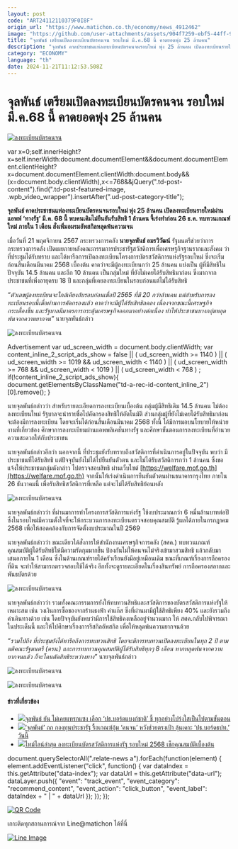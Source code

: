 ```yaml
---
layout: post
code: "ART24112110379F0I8F"
origin_url: "https://www.matichon.co.th/economy/news_4912462"
image: "https://github.com/user-attachments/assets/904f7259-ebf5-44ff-9337-eafc071ad50d"
title: "จุลพันธ์ เตรียมเปิดลงทะเบียนบัตรคนจน รอบใหม่ มี.ค.68 นี้ คาดยอดพุ่ง 25 ล้านคน"
description: "จุลพันธ์ คาดประชาชนแห่ลงทะเบียนบัตรคนจนรอบใหม่ พุ่ง 25 ล้านคน เปิดลงทะเบียนรายใหม่ผ่านแอพพ์ 'ทางรัฐ' มี.ค. 68 นี้ พบคนเดิมไม่ยืนยันรับสิทธิ 1 ล้านคน"
category: "ECONOMY"
language: "th"
date: 2024-11-21T11:12:53.508Z
---
```


# จุลพันธ์ เตรียมเปิดลงทะเบียนบัตรคนจน รอบใหม่ มี.ค.68 นี้ คาดยอดพุ่ง 25 ล้านคน

[![ลงทะเบียนบัตรคนจน](https://www.matichon.co.th/wp-content/uploads/2024/11/butkonjone1.jpg "butkonjone1")](https://www.matichon.co.th/wp-content/uploads/2024/11/butkonjone1.jpg)

var x=0;self.innerHeight?x=self.innerWidth:document.documentElement&&document.documentElement.clientHeight?x=document.documentElement.clientWidth:document.body&&(x=document.body.clientWidth),x<=768&&jQuery(".td-post-content").find(".td-post-featured-image, .wpb\_video\_wrapper").insertAfter(".ud-post-category-title");

**จุลพันธ์ คาดประชาชนแห่ลงทะเบียนบัตรคนจนรอบใหม่ พุ่ง 25 ล้านคน เปิดลงทะเบียนรายใหม่ผ่านแอพพ์ ‘ทางรัฐ’ มี.ค. 68 นี้ พบคนเดิมไม่ยืนยันรับสิทธิ 1 ล้านคน จี้เร่งทำก่อน 26 ธ.ค. ทบทวนเกณฑ์ใหม่ ภายใน 1 เดือน สั่งเพิ่มอมรมอัพสกิลหลุดพ้นความจน**

เมื่อวันที่ 21 พฤศจิกายน 2567 กระทรวงการคลัง **นายจุลพันธ์ อมรวิวัฒน์** รัฐมนตรีช่วยว่าการกระทรวงการคลัง เปิดเผยภายหลังคณะกรรมการประชารัฐสวัสดิการเพื่อเศรษฐกิจฐานรากและสังคม ว่า ที่ประชุมได้รับทราบ และได้หารือการเปิดลงทะเบียนโครงการบัตรสวัสดิการแห่งรัฐรอบใหม่ ซึ่งจะเริ่มก่อนสิ้นเดือนมีนาคม 2568 เบื้องต้น คาดว่าจะมีผู้ลงทะเบียนกว่า 25 ล้านคน แบ่งเป็น ผู้ที่มีสิทธิในปัจจุบัน 14.5 ล้านคน และอีก 10 ล้านคน เป็นกลุ่มใหม่ ที่ยังไม่เคยได้รับสิทธิมาก่อน ซึ่งมากจากประชาชนที่เพิ่งอายุครบ 18 ปี และกลุ่มที่เคยลงทะเบียนในรอบก่อนแต่ไม่ได้รับสิทธิ

_“ตัวเลขผู้ลงทะเบียนจะใกล้เคียงกับรอบก่อนเมื่อปี 2565 ที่มี 20 กว่าล้านคน แต่สำหรับการลงทะเบียนรอบนี้เมื่อผ่านการคัดกรองแล้ว คาดว่าจะมีผู้ได้รับสิทธิลดลง เนื่องจากขณะนี้เศรษฐกิจกระเตื้องขึ้น และรัฐบาลมีมาตรการกระตุ้นเศรษฐกิจออกมาอย่างต่อเนื่อง ทำให้ประชาชนบางกลุ่มหลุดพ้นจากความยากจน”_ นายจุลพันธ์กล่าว

![ลงทะเบียนบัตรคนจน](https://www.matichon.co.th/wp-content/uploads/2024/11/03_0-2-scaled.jpg)

Advertisement var ud\_screen\_width = document.body.clientWidth; var content\_inline\_2\_script\_ads\_show = false || ( ud\_screen\_width >= 1140 ) || ( ud\_screen\_width >= 1019 && ud\_screen\_width < 1140 ) || ( ud\_screen\_width >= 768 && ud\_screen\_width < 1019 ) || ( ud\_screen\_width < 768 ) ; if(!content\_inline\_2\_script\_ads\_show){ document.getElementsByClassName("td-a-rec-id-content\_inline\_2")\[0\].remove(); }

นายจุลพันธ์กล่าวว่า สำหรับรายละเอียดการลงทะเบียนเบื้องต้น กลุ่มผู้มีสิทธิเดิม 14.5 ล้านคน ไม่ต้องลงทะเบียนใหม่ รัฐบาลจะนำรายชื่อไปคัดกรองสิทธิให้อัตโนมัติ ส่วนกลุ่มผู้ที่ยังไม่เคยได้รับสิทธิมาก่อน จะต้องมีการลงทะเบียน โดยจะเริ่มได้ก่อนสิ้นเดือนมีนาคม 2568 ทั้งนี้ ได้มีการมอบนโยบายให้หน่วยงานที่เกี่ยวข้อง ศึกษาการลงทะเบียนผ่านแอพพลิเคชั่นทางรัฐ และศึกษาขั้นตอนการลงทะเบียนที่อำนวยความสะดวกให้กับประชาชน

นายจุลพันธ์กล่าวอีกว่า นอกจากนี้ ที่ประชุมยังรับทราบถึงสวัสดิการที่ดำเนินการอยู่ในปัจจุบัน พบว่า มีประชาชนที่ได้รับสิทธิ แต่ปัจจุบันยังไม่ได้ไปยืนยันตัวตน และไม่ได้รับสวัสดิการกว่า 1 ล้านคน ซึ่งขอแจ้งให้ประชาชนกลุ่มดังกล่าว ไปตรวจสอบสิทธิ ผ่านเว็บไซต์ [https://welfare.mof.go.th](https://welfare.mof.go.th) จากนั้นให้เร่งดำเนินการยืนยันตัวตนผ่านธนาคารกรุงไทย ภายใน 26 ธันวาคมนี้ เพื่อรับสิทธิสวัสดิการที่เหลือ แต่จะไม่ได้รับสิทธิย้อนหลัง

![ลงทะเบียนบัตรคนจน](https://www.matichon.co.th/wp-content/uploads/2024/11/21_0-scaled.jpg)

นายจุลพันธ์กล่าวว่า ที่ผ่านมาการทำโครงการสวัสดิการแห่งรัฐ ใช้งบประมาณกว่า 6 หมื่นล้านบาทต่อปี ซึ่งในรอบใหม่มีความตั้งใจที่จะให้กระบวนการลงทะเบียนตรวจสอบคุณสมบัติ รู้ผลได้ภายในกรกฎาคม 2568 เพื่อให้สอดคล้องกับการจัดตั้งงบประมาณในปี 2569

นายจุลพันธ์กล่าวว่า ขณะเดียวได้สั่งการให้สำนักงานเศรษฐกิจการคลัง (สศค.) ทบทวนเกณฑ์คุณสมบัติผู้ได้รับสิทธิให้มีความรัดกุมมากขึ้น ป้องกันไม่ให้คนจนไม่จริงเข้ามาสวมสิทธิ แล้วกลับมาเสนอภายใน 1 เดือน ซึ่งในด้านเกณฑ์รายได้ครัวเรือนยังมีอยู่เหมือนเดิม ขณะที่เกณฑ์เรื่องการถือครองที่ดิน จะทำให้สามารถตรวจสอบใช้ได้จริง อีกทั้งจะดูรายละเอียดในเรื่องสินทรัพย์ การถือครองสลากและพันธบัตรด้วย

![ลงทะเบียนบัตรคนจน](https://www.matichon.co.th/wp-content/uploads/2024/11/01_0-scaled.jpg)

นายจุลพันธ์กล่าวว่า รวมทั้งคณะกรรมการยังให้ทบทวนสิทธิและสวัสดิการของบัตรสวัสดิการแห่งรัฐให้เหมาะสม เช่น วงเงินการซื้อของจากร้านธงฟ้า ค่าแก๊ส ซึ่งที่ผ่านมามีผู้ใช้สิทธิเพียง 40% และยังรวมถึงค่าเดินทางด้วย เช่น โดยปัจจุบันยังพบว่ามีการใช้สิทธิคงเหลืออยู่จำนวนมาก ให้ สศค.กลับไปพิจารณาในประเด็นนี้ และให้ไปศึกษาเรื่องการรีสกิลอัพสกิล เพื่อให้หลุดพ้นความยากจนด้วย

_“รวมไปถึง ที่ประชุมยังได้หารือถึงการทบทวนสิทธิ โดยจะมีการทบทวนเปิดลงทะเบียนในทุก 2 ปี ตามมติคณะรัฐมนตรี (ครม.) และการทบทวนคุณสมบัติผู้ได้รับสิทธิทุกๆ 8 เดือน หากหลุดพ้นจากความยากจนแล้ว ก็จะโดนตัดสิทธิระหว่างทาง”_ นายจุลพันธ์กล่าว

![ลงทะเบียนบัตรคนจน](https://www.matichon.co.th/wp-content/uploads/2024/11/02_0-1-scaled.jpg)

![ลงทะเบียนบัตรคนจน](https://www.matichon.co.th/wp-content/uploads/2024/11/04_0-scaled.jpg)

#### ข่าวที่เกี่ยวข้อง

*   [![](https://www.matichon.co.th/wp-content/uploads/2024/11/joonlapan1.jpg)จุลพันธ์ ยัน ไม่เคยแทรกแซง เลือก ‘ปธ.บอร์ดแบงก์ชาติ’ ชี้ ทุกอย่างโปร่งใสเป็นไปตามขั้นตอน](https://www.matichon.co.th/economy/news_4894278)
*   [![](https://www.matichon.co.th/wp-content/uploads/2024/11/card728.jpg)‘จุลพันธ์’ ถก กองทุนประชารัฐ รื้อเกณฑ์อุ้ม ‘คนจน’ หวังช่วยตรงเป้า ลุ้นเคาะ ‘ปธ.บอร์ดธปท.’ วันนี้](https://www.matichon.co.th/economy/news_4892127)
*   [![](https://www.matichon.co.th/wp-content/uploads/2022/09/บัตรสวัสดิการแห่งรัฐ.jpg)ไทม์ไลน์ล่าสุด ลงทะเบียนบัตรสวัสดิการแห่งรัฐ รอบใหม่ 2568 เช็กคุณสมบัติเบื้องต้น](https://www.matichon.co.th/economy/news_4870527)

document.querySelectorAll(".relate-news a").forEach(function(element) { element.addEventListener("click", function() { var dataIndex = this.getAttribute("data-index"); var dataUrl = this.getAttribute("data-url"); dataLayer.push({ "event": "track\_event", "event\_category": "recommend\_content", "event\_action": "click\_button", "event\_label": dataIndex + " | " + dataUrl }); }); });

[![QR Code](https://www.matichon.co.th/wp-content/uploads/2023/07/wob1371z.jpg)](https://lin.ee/ht0nDxX)

เกาะติดทุกสถานการณ์จาก Line@matichon ได้ที่นี่

[![Line Image](https://www.matichon.co.th/wp-content/uploads/2023/07/th.png)](https://lin.ee/ht0nDxX)